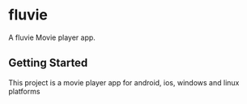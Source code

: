 # fluvie

A fluvie  Movie player app.

## Getting Started

This project is a movie player app for android, ios, windows and linux platforms

